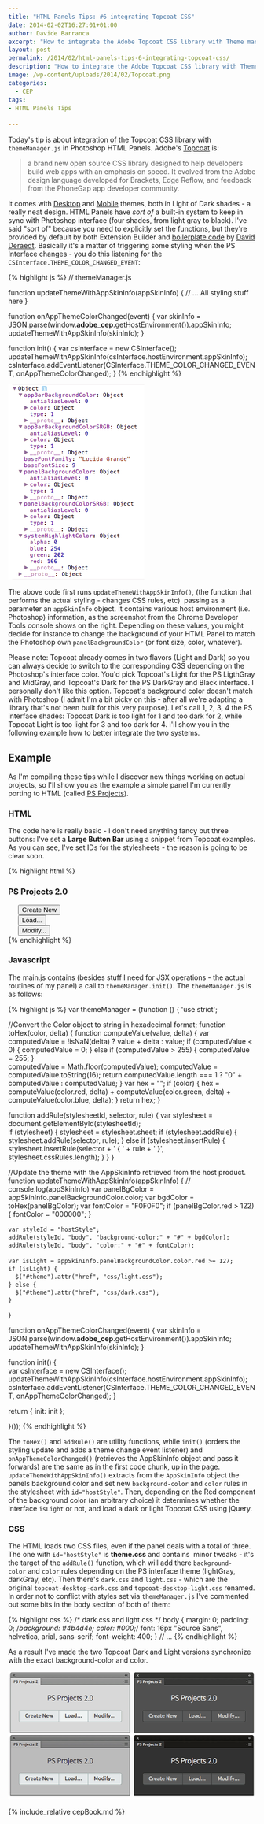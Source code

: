 ```yaml
---
title: "HTML Panels Tips: #6 integrating Topcoat CSS"
date: 2014-02-02T16:27:01+01:00
author: Davide Barranca
excerpt: "How to integrate the Adobe Topcoat CSS library with Theme management for HTML Panels in Photoshop CC"
layout: post
permalink: /2014/02/html-panels-tips-6-integrating-topcoat-css/
description: "How to integrate the Adobe Topcoat CSS library with Theme management for HTML Panels in Photoshop CC"
image: /wp-content/uploads/2014/02/Topcoat.png
categories:
  - CEP
tags:
- HTML Panels Tips

---
```

Today's tip is about integration of the Topcoat CSS library with `themeManager.js` in Photoshop HTML Panels. Adobe's [Topcoat](http://topcoat.io "Topcoat") is:

> a brand new open source CSS library designed to help developers build web apps with an emphasis on speed. It evolved from the Adobe design language developed for Brackets, Edge Reflow, and feedback from the PhoneGap app developer community.

It comes with [Desktop](http://topcoat.io/topcoat/index.html "Topcoat Desktop theme") and [Mobile](http://topcoat.io/topcoat/topcoat-mobile-dark.html "Topcoat Mobile theme") themes, both in Light of Dark shades - a really neat design. HTML Panels have _sort of_ a built-in system to keep in sync with Photoshop interface (four shades, from light gray to black). I've said "sort of" because you need to explicitly set the functions, but they're provided by default by both Extension Builder and [boilerplate code](http://davidderaedt.github.io/ccext-website/ "CC Extensibility Helpers") by [David Deraedt](https://twitter.com/davidderaedt "David Deraedt on Twitter"). Basically it's a matter of triggering some styling when the PS Interface changes - you do this listening for the `CSInterface.THEME_COLOR_CHANGED_EVENT`:

{% highlight js %}
// themeManager.js

function updateThemeWithAppSkinInfo(appSkinInfo) {
  // ... All styling stuff here
}

function onAppThemeColorChanged(event) {
  var skinInfo = JSON.parse(window.__adobe_cep__.getHostEnvironment()).appSkinInfo;
  updateThemeWithAppSkinInfo(skinInfo);
}

function init() {
  var csInterface = new CSInterface();
  updateThemeWithAppSkinInfo(csInterface.hostEnvironment.appSkinInfo);
  csInterface.addEventListener(CSInterface.THEME_COLOR_CHANGED_EVENT, onAppThemeColorChanged);
}
{% endhighlight %}

![hostObject](/wp-content/uploads/2014/02/hostObject.png)

The above code first runs `updateThemeWithAppSkinInfo()`, (the function that performs the actual styling - changes CSS rules, etc)  passing as a parameter an `appSkinInfo` object. It contains various host environment (i.e. Photoshop) information, as the screenshot from the Chrome Developer Tools console shows on the right. Depending on these values, you might decide for instance to change the background of your HTML Panel to match the Photoshop own `panelBackgroundColor` (or font size, color, whatever).

Please note: Topcoat already comes in two flavors (Light and Dark) so you can always decide to switch to the corresponding CSS depending on the Photoshop's interface color. You'd pick Topcoat's Light for the PS LigthGray and MidGray, and Topcoat's Dark for the PS DarkGray and Black interface. I personally don't like this option. Topcoat's background color doesn't match with Photoshop (I admit I'm a bit picky on this - after all we're adapting a library that's not been built for this very purpose). Let's call 1, 2, 3, 4 the PS interface shades: Topcoat Dark is too light for 1 and too dark for 2, while Topcoat Light is too light for 3 and too dark for 4. I'll show you in the following example how to better integrate the two systems.

## Example

As I'm compiling these tips while I discover new things working on actual projects, so I'll show you as the example a simple panel I'm currently porting to HTML (called [PS Projects](/2013/10/introducing-ps-projects-for-photoshop-cc-cs6/)).

### HTML

The code here is really basic - I don't need anything fancy but three buttons: I've set a **Large Button Bar** using a snippet from Topcoat examples. As you can see, I've set IDs for the stylesheets - the reason is going to be clear soon.

{% highlight html %}
<!doctype html>
<html>
<head>
<meta charset="utf-8">
<link id="hostStyle" rel="stylesheet" href="css/theme.css"/>
<link id="theme" rel="stylesheet" href="css/light.css"/>
<title></title>
</head>
<body>
  <h3 class="center">PS Projects 2.0</h3>
  <div class="topcoat-button-bar" style="margin-left:20px">
    <div class="topcoat-button-bar__item">
      <button id="create" class="topcoat-button-bar__button--large">Create New</button>
    </div>
    <div class="topcoat-button-bar__item">
      <button id="load" class="topcoat-button-bar__button--large">Load...</button>
    </div>
    <div class="topcoat-button-bar__item">
      <button id="modify" class="topcoat-button-bar__button--large">Modify...</button>
    </div>
  </div>          

  <script src="js/libs/CSInterface-4.0.0.js"></script>
  <script src="js/libs/jquery-2.0.2.min.js"></script>
  <script src="js/themeManager.js"></script>
  <script src="js/main.js"></script>

</body>
</html>
{% endhighlight %}

### Javascript

The main.js contains (besides stuff I need for JSX operations - the actual routines of my panel) a call to `themeManager.init()`. The `themeManager.js` is as follows:

{% highlight js %}
var themeManager = (function () {
  'use strict';

  //Convert the Color object to string in hexadecimal format;
  function toHex(color, delta) {
    function computeValue(value, delta) {
      var computedValue = !isNaN(delta) ? value + delta : value;
      if (computedValue < 0) {
        computedValue = 0;
      } else if (computedValue > 255) {
        computedValue = 255;
      }            
      computedValue = Math.floor(computedValue);
      computedValue = computedValue.toString(16);
      return computedValue.length === 1 ? "0" + computedValue : computedValue;
    }
    var hex = "";
    if (color) {
      hex = computeValue(color.red, delta) + computeValue(color.green, delta) + computeValue(color.blue, delta);
    }
    return hex;
  }

  function addRule(stylesheetId, selector, rule) {
    var stylesheet = document.getElementById(stylesheetId);   
    if (stylesheet) {
      stylesheet = stylesheet.sheet;
      if (stylesheet.addRule) {
        stylesheet.addRule(selector, rule);
      } else if (stylesheet.insertRule) {
        stylesheet.insertRule(selector + ' { ' + rule + ' }', stylesheet.cssRules.length);
      }
    }
  }

  //Update the theme with the AppSkinInfo retrieved from the host product.
  function updateThemeWithAppSkinInfo(appSkinInfo) {
    // console.log(appSkinInfo)
    var panelBgColor = appSkinInfo.panelBackgroundColor.color;
    var bgdColor = toHex(panelBgColor);
    var fontColor = "F0F0F0";
    if (panelBgColor.red > 122) {
      fontColor = "000000";
    }

    var styleId = "hostStyle";
    addRule(styleId, "body", "background-color:" + "#" + bgdColor);
    addRule(styleId, "body", "color:" + "#" + fontColor);

    var isLight = appSkinInfo.panelBackgroundColor.color.red >= 127;
    if (isLight) {
      $("#theme").attr("href", "css/light.css");
    } else {
      $("#theme").attr("href", "css/dark.css");
    }
  }

  function onAppThemeColorChanged(event) {
    var skinInfo = JSON.parse(window.__adobe_cep__.getHostEnvironment()).appSkinInfo;
    updateThemeWithAppSkinInfo(skinInfo);
  }

  function init() {   
    var csInterface = new CSInterface();
    updateThemeWithAppSkinInfo(csInterface.hostEnvironment.appSkinInfo);
    csInterface.addEventListener(CSInterface.THEME_COLOR_CHANGED_EVENT, onAppThemeColorChanged);
  }

  return {
    init: init
  };

}());
{% endhighlight %}

The `toHex()` and `addRule()` are utility functions, while `init()` (orders the styling update and adds a theme change event listener) and `onAppThemeColorChanged()` (retrieves the AppSkinInfo object and pass it forwards) are the same as in the first code chunk, up in the page. `updateThemeWithAppSkinInfo()` extracts from the `AppSkinInfo` object the panels background color and set new `background-color` and `color` rules in the stylesheet with `id="hostStyle"`. Then, depending on the Red component of the background color (an arbitrary choice) it determines whether the interface `isLight` or not, and load a dark or light Topcoat CSS using jQuery.

### CSS

The HTML loads two CSS files, even if the panel deals with a total of three. The one with `id="hostStyle"` is **theme.css** and contains  minor tweaks - it's the target of the `addRule()` function, which will add there `background-color` and `color` rules depending on the PS interface theme (lightGray, darkGray, etc). Then there's `dark.css` and `light.css` - which are the original `topcoat-desktop-dark.css` and `topcoat-desktop-light.css` renamed. In order not to conflict with styles set via `themeManager.js` I've commented out some bits in the body section of both of them:

{% highlight css %}
/* dark.css and light.css */
body {
  margin: 0;
  padding: 0;
  /*background: #4b4d4e;
  color: #000;*/
  font: 16px "Source Sans", helvetica, arial, sans-serif;
  font-weight: 400;
}
// ...
{% endhighlight %}

As a result I've made the two Topcoat Dark and Light versions synchronize with the exact background-color and color.

![Topcoat](/wp-content/uploads/2014/02/Topcoat.png)

{% include_relative cepBook.md %}
